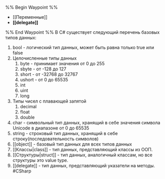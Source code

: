 %% Begin Waypoint %%
- [[Переменные]]
- **[[delegate]]**

%% End Waypoint %%
В C# существует следующий перечень базовых типов данных:
1. bool - логический тип данных, может быть равна только true или false
2. Целочисленные типы данных
	1. byte - принимает значения от 0 до 255
	2. sbyte - от -128 до 127
	3. short - от -32768 до 32767
	4. ushort - от 0 до 65535
	5. int
	6. uint
	7. long
3. Типы чисел с плавающей запятой
	1. decimal
	2. float
	3. double
4. char - символьный тип данных, хранящий в себе значения символа Unicode в диапазоне от 0 до 65535
5. string - строковый тип данных, хранящий в себе строку(последовательность символов)
6. [[object]] - базовый тип данных для всех типов данных
7. [[Классы|class]] - тип данных, представляющий классы из ООП.
8. [[Структуры|struct]] - тип данных, аналогичный классам, но все структуры это value type.
9. [[delegate]] - тип данных, представляющий указатели на методы.
#CSharp 
